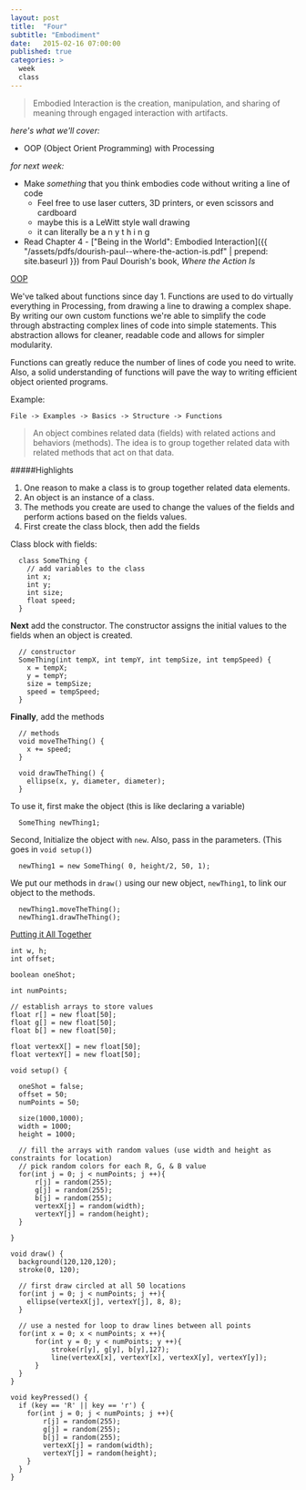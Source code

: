 ```yaml
---
layout: post
title:  "Four"
subtitle: "Embodiment"
date:   2015-02-16 07:00:00
published: true
categories: >
  week
  class
---
```


> Embodied Interaction is the creation, manipulation, and sharing of meaning through engaged interaction with artifacts.

*here's what we'll cover:*

- OOP (Object Orient Programming) with Processing

*for next week:*

- Make *something* that you think embodies code without writing a line of code
    - Feel free to use laser cutters, 3D printers, or even scissors and cardboard
    - maybe this is a LeWitt style wall drawing
    - it can literally be  a n y t h i n g
- Read Chapter 4 - ["Being in the World": Embodied Interaction]({{ "/assets/pdfs/dourish-paul--where-the-action-is.pdf" | prepend: site.baseurl }}) from Paul Dourish's book, *Where the Action Is*

<div class="expander">
  <a href="javascript:void(0)" id="js-expander-trigger0" class="expander-trigger expander-hidden demo">OOP</a>
  <div id="js-expander-content" class="expander-content" markdown="1">

We've talked about functions since day 1. Functions are used to do virtually everything in Processing, from drawing a line to drawing a complex shape. By writing our own custom functions we're able to simplify the code through abstracting complex lines of code into simple statements. This abstraction allows for cleaner, readable code and allows for simpler modularity.

Functions can greatly reduce the number of lines of code you need to write. Also, a solid understanding of functions will pave the way to writing efficient object oriented programs.

Example:

`File -> Examples -> Basics -> Structure -> Functions`

> An object combines related data (fields) with related actions and behaviors (methods). The idea is to group together related data with related methods that act on that data.

#####Highlights
1. One reason to make a class is to group together related data elements.
2. An object is an instance of a class.
3. The methods you create are used to change the values of the fields and perform actions based on the fields values.
4. First create the class block, then add the fields

Class block with fields:

      class SomeThing {
        // add variables to the class
        int x;
        int y;
        int size;
        float speed;
      }

**Next** add the constructor. The constructor assigns the initial values to the fields when an object is created.

      // constructor
      SomeThing(int tempX, int tempY, int tempSize, int tempSpeed) {
        x = tempX;
        y = tempY;
        size = tempSize;
        speed = tempSpeed;
      }

**Finally**, add the methods

      // methods
      void moveTheThing() {
        x += speed;
      }

      void drawTheThing() {
        ellipse(x, y, diameter, diameter);
      }

To use it, first make the object (this is like declaring a variable)

      SomeThing newThing1;

Second, Initialize the object with `new`. Also, pass in the parameters. (This goes in `void setup()`)

      newThing1 = new SomeThing( 0, height/2, 50, 1);


We put our methods in `draw()` using our new object, `newThing1`, to link our object to the methods.


      newThing1.moveTheThing();
      newThing1.drawTheThing();

</div>
</div>



<div class="expander">
  <a href="javascript:void(0)" id="js-expander-trigger3" class="expander-trigger expander-hidden demo">Putting it All Together</a>
  <div id="js-expander-content" class="expander-content" markdown="1">


    int w, h;
    int offset;

    boolean oneShot;

    int numPoints;

    // establish arrays to store values
    float r[] = new float[50];
    float g[] = new float[50];
    float b[] = new float[50];

    float vertexX[] = new float[50];
    float vertexY[] = new float[50];

    void setup() {

      oneShot = false;
      offset = 50;
      numPoints = 50;

      size(1000,1000);
      width = 1000;
      height = 1000;

      // fill the arrays with random values (use width and height as constraints for location)
      // pick random colors for each R, G, & B value
      for(int j = 0; j < numPoints; j ++){
          r[j] = random(255);
          g[j] = random(255);
          b[j] = random(255);
          vertexX[j] = random(width);
          vertexY[j] = random(height);
      }

    }

    void draw() {  
      background(120,120,120);
      stroke(0, 120);

      // first draw circled at all 50 locations
      for(int j = 0; j < numPoints; j ++){
        ellipse(vertexX[j], vertexY[j], 8, 8);
      }

      // use a nested for loop to draw lines between all points
      for(int x = 0; x < numPoints; x ++){
          for(int y = 0; y < numPoints; y ++){
              stroke(r[y], g[y], b[y],127);
              line(vertexX[x], vertexY[x], vertexX[y], vertexY[y]);
          }
      }
    }

    void keyPressed() {
      if (key == 'R' || key == 'r') {
        for(int j = 0; j < numPoints; j ++){
            r[j] = random(255);
            g[j] = random(255);
            b[j] = random(255);
            vertexX[j] = random(width);
            vertexY[j] = random(height);
        }
      }
    }

</div>
</div>
